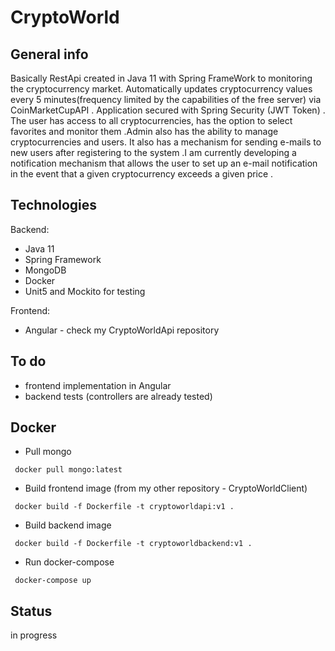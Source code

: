 # CryptoWorld

## General info
Basically RestApi created in Java 11 with Spring FrameWork to monitoring the cryptocurrency market. Automatically updates cryptocurrency values every 5 minutes(frequency limited by the capabilities of the free server) via CoinMarketCupAPI . Application secured with Spring Security (JWT Token) . The user has access to all cryptocurrencies, has the option to select favorites and monitor them .Admin also has the ability to manage cryptocurrencies and users. It also has a mechanism for sending e-mails to new users after registering to the system .I am currently developing a notification mechanism that allows the user to set up an e-mail notification in the event that a given cryptocurrency exceeds a given price .

## Technologies
Backend:
* Java 11
* Spring Framework
* MongoDB
* Docker
* Unit5 and Mockito for testing

Frontend:
* Angular - check my CryptoWorldApi repository

## To do
* frontend implementation in Angular
* backend tests (controllers are already tested)

## Docker
* Pull mongo

```
 docker pull mongo:latest
```

* Build frontend image (from my other repository - CryptoWorldClient)

```
 docker build -f Dockerfile -t cryptoworldapi:v1 .
```

* Build backend image

```
 docker build -f Dockerfile -t cryptoworldbackend:v1 .
```

* Run docker-compose

```
 docker-compose up
```
 


## Status
in progress
